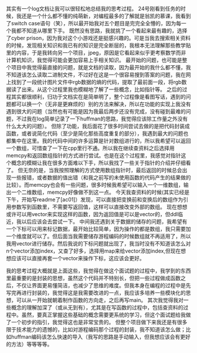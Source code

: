 其实有一个log文档让我可以很轻松地总结我的思考过程。
24号刚看到任务的时候，我还是一个什么都不懂的纯萌新，对编程最多的了解就是翁凯的慕课，我看到了switch case语句（笑），所以最开始我对五个题目是完完全全懵的，因为每一个我都不知道从哪里下手。
既然没有思路，我就挑了一个看起来最有趣的，选择了cyber prison，因为我对这个小游戏还是挺感兴趣的。可是当我去搜索相关资料的时候，发现相关知识和我已有的知识是完全断层的，我根本无法理解那些教学贴里的内容，于是我转向另一个项目，jpeg，原因是它看起来似乎更考察数学而非计算机知识，我觉得可能会更加容易上手相关知识。
最开始的问题，也可能是整个项目中我觉得最直接的问题，就是文档的读取，因为最开始的我什么都不懂，我不知道该怎么读取二进制文件，不过好在这是一个很容易搜到答案的问题，我在网上找到了一段统计图片文件中rgb数据的熵的代码，提取了最前面一段，将rgb数据读了出来。从这个过程里我也模糊地了解了一些概念，比如指针等。
之后的过程其实都很顺利，归功于文档实在是简单明了，整个过程像是看图写话，遇到的问题都可以换一个（无非是更麻烦的）别的方法来解决，所以在功能的实现上我没有遇到很大的问题（当然也有可能是因为我最后两步还没有完成，没有碰到最难的问题，不过我在log简单记录了一下huffman的思路，我觉得应该除工作量之外没有什么太大的问题）。
但除了功能，我后面花了很多时间尝试去做的是把代码封装成函数，或者说简化代码（至少是简化那些高度重复的部分），我遇到最大的问题也都集中在这里。我的代码中间的许多运算是针对数组进行的，所以我希望可以返回一个数组，可惜查了一下在cpp里行不通。所以我在继续查资料之后选择用memcpy和返回数组指针的方式进行尝试。也是在这个过程里，我感觉对指针这个概念的模糊让我在很多方面难以下手，所以我找了一些关于指针的介绍并仔细看了。
但无奈的是，当我按照理解的方式使用数组指针时，最后返回的时候总会出现一些报错，或者数据的值出错（和我之前写的未使用函数的代码产生的结果做的比较）。而memcpy也会有一些问题，很多时候我希望可以输入一个一维数组，输出一个二维数组，memcpy好像做不到这一点。
今天我查资料的时候(其实已经是下午，开始写readme了[ac01]）发现，可以直接把变换前和变换后的数组作为引用参数写到函数里，不需要写返回值，这样可以直接改变外部的数组。
现在想想或许可以用vector来实现这样的函数，因为返回值是可以是vector的，但ddl临近，我以后应该会去尝试一下。
中间我还遇到关于数据的储存的问题，我希望有一个下标可以用来标记数据，最开始比较简单，因为操作的都是数组，我只需要加一个维度就可以了。但后面当我需要储存游程编码的时候数组就不再适用了，所以我用vector进行储存。然后我说的下标问题就出现了，我当时没有不知道该怎么对n个vector添加index，又查了好多，选择用map来给vector添加index,但现在想想应该可以直接再套一个vector来操作下标，这应该会更好。

我的思考过程大概就是上面这些，我觉得在做这个面试题的过程中，我学到的东西里最重要的是封装的思想，虽然这个代码并不特别长，但把一些过程做成函数之后，不仅让界面更易懂简洁，也减少了思维的难度。但我本身在编程的过程中是先写完再进行封装的，我觉得这是我需要改进的一点，我应该多培养一些模块化的思想，可以从一开始就朝着制作函数的方向走，之后再写main。
其次我觉得我对一些概念的理解加深了（或从无到有），尤其是在写函数的过程中，包括查资料的过程中。虽然，要真正掌握这些基础的概念需要更系统的学习，但这个面试题给我做了一个初步的指引，我觉得这也是非常宝贵的。
但整个项目做下来我还是有很多限于技术能力的遗憾的，比如对游程编码那个过程的封装，我不知道该怎么做；比如huffman编码该怎么快速的导入（我写的思路是手动输入，但我想应该会有更好的方法）等等等等。
